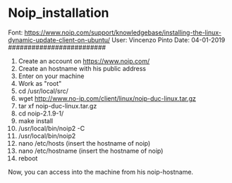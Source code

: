 # Noip_installation
Font: https://www.noip.com/support/knowledgebase/installing-the-linux-dynamic-update-client-on-ubuntu/
User: Vincenzo Pinto
Date: 04-01-2019
#########################

1.  Create an account on https://www.noip.com/
2.  Create an hostname with his public address
3.  Enter on your machine
4.  Work as "root"
5.  cd /usr/local/src/
6.  wget http://www.no-ip.com/client/linux/noip-duc-linux.tar.gz
7.  tar xf noip-duc-linux.tar.gz
8.  cd noip-2.1.9-1/
9.  make install
10. /usr/local/bin/noip2 -C
11. /usr/local/bin/noip2
12. nano /etc/hosts (insert the hostname of noip)
13. nano /etc/hostname (insert the hostname of noip)
14. reboot

Now, you can access into the machine from his noip-hostname.
